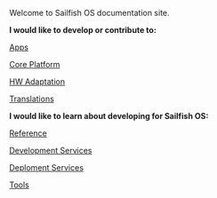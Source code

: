 Welcome to Sailfish OS documentation site.  

  
  

<b>I would like to develop or contribute to:</b>

[Apps](/Develop/Apps)

[Core Platform](/Develop/Platform)

[HW Adaptation](/Tools/Hardware_Adaptation_Development_Kit)

[Translations](/Develop/L10n)

<b>I would like to learn about developing for Sailfish OS:</b>

[Reference](/Reference)

[Development Services](/Services/Development)

[Deploment Services](/Services/Deployment)

[Tools](/Tools)
